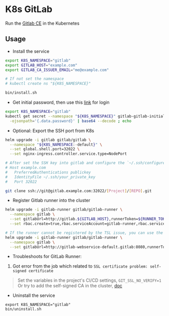 # K8s GitLab

Run the [Gitlab CE](https://gitlab.com/free-releases/gitlab-ce) in the Kubernetes

## Usage

* Install the service

```bash
export K8S_NAMESPACE="gitlab"
export GITLAB_HOST="example.com"
export GITLAB_CA_ISSUER_EMAIL="me@example.com"

# If not set the namespace
# kubectl create ns "${K8S_NAMESPACE}"

bin/install.sh
```

* Get initial password, then use this [link](http://gitlab.example.com) for login

```bash
export K8S_NAMESPACE="gitlab"
kubectl get secret --namespace "${K8S_NAMESPACE}" gitlab-gitlab-initial-root-password \
  -ojsonpath='{.data.password}' | base64 --decode ; echo
```

* Optional: Export the SSH port from K8s

```bash
helm upgrade -i gitlab gitlab/gitlab \
  --namespace "${K8S_NAMESPACE:-default}" \
  --set global.shell.port=32022 \
  --set nginx-ingress.controller.service.type=NodePort

# After set the SSH key into gitlab and configure the `~/.ssh/configure`, you can use SSH to clone your code
# Host example.com
#   PreferredAuthentications publickey
#   IdentityFile ~/.ssh/your_private_key
#   Port 32022

git clone ssh://git@gitlab.example.com:32022/[Project]/[REPO].git
```

* Register Gitlab runner into the cluster

```bash
helm upgrade -i gitlab-runner gitlab/gitlab-runner \
  --namespace gitlab \
  --set gitlabUrl=http://gitlab.${GITLAB_HOST},runnerToken=${RUNNER_TOKEN},runUntagged=true \
  --set rbac.create=true,rbac.serviceAccount=gitlab-runner,rbac.serviceAccountName=gitlab-runner

# If the runner cannot be registered by the TSL issue, you can use the following command to set the internal url
helm upgrade -i gitlab-runner gitlab/gitlab-runner \
  --namespace gitlab \
  --set gitlabUrl=http://gitlab-webservice-default.gitlab:8080,runnerToken=${RUNNER_TOKEN},runUntagged=true
```

* Troubleshoots for GitLab Runner:

1. Got error from the job which related to `SSL certificate problem: self-signed certificate`

> Set the variables in the project's CI/CD settings, `GIT_SSL_NO_VERIFY=1`
Or try to add the self-signed CA in the cluster, [doc](https://docs.gitlab.com/runner/configuration/tls-self-signed.html)

* Uninstall the service

```shell
export K8S_NAMESPACE="gitlab"
bin/uninstall.sh
```
